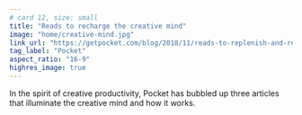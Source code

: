 ```yaml
---
# card 12, size: small
title: "Reads to recharge the creative mind"
image: "home/creative-mind.jpg"
link_url: "https://getpocket.com/blog/2018/11/reads-to-replenish-and-recharge-the-creative-mind/?utm_source=www.mozilla.org&utm_medium=referral&utm_campaign=homepage&utm_content=card"
tag_label: "Pocket"
aspect_ratio: "16-9"
highres_image: true
---
```

In the spirit of creative productivity, Pocket has bubbled up three articles that illuminate the creative mind and how it works.

